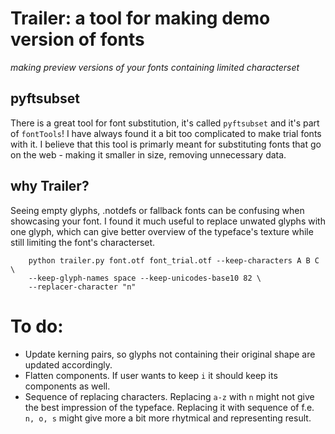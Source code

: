 # Trailer: a tool for making demo version of fonts
_making preview versions of your fonts containing limited characterset_ 

## pyftsubset
There is a great tool for font substitution, it's called `pyftsubset` and it's part of `fontTools`! I have always found it a bit too complicated to make trial fonts with it. I believe that this tool is primarly meant for substituting fonts that go on the web - making it smaller in size, removing unnecessary data.

## why Trailer?
Seeing empty glyphs, .notdefs or fallback fonts can be confusing when showcasing your font. I found it much useful to replace unwated glyphs with one glyph, which can give better overview of the typeface's texture while still limiting the font's characterset.


```
    python trailer.py font.otf font_trial.otf --keep-characters A B C \ 
    --keep-glyph-names space --keep-unicodes-base10 82 \
    --replacer-character "n" 
```

# To do:
- Update kerning pairs, so glyphs not containing their original shape are updated accordingly.
- Flatten components. If user wants to keep `i` it should keep its components as well.
- Sequence of replacing characters. Replacing `a-z` with `n` might not give the best impression of the typeface. Replacing it with sequence of f.e. `n, o, s` might give more a bit more rhytmical and representing result.